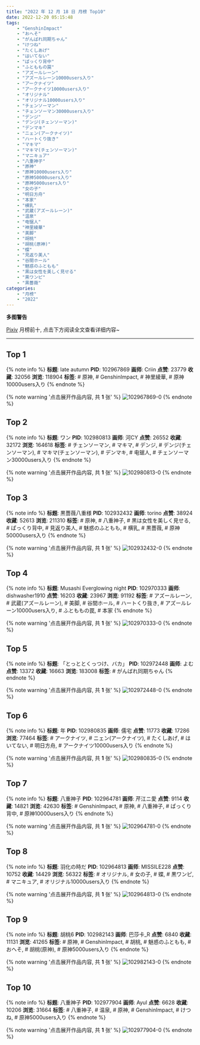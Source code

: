 ```yaml
---
title: "2022 年 12 月 18 日 月榜 Top10"
date: 2022-12-20 05:15:48
tags:
    - "GenshinImpact"
    - "おへそ"
    - "がんばれ同期ちゃん"
    - "けつね"
    - "たくしあげ"
    - "はいてない"
    - "ぱっくり背中"
    - "ふとももの罠"
    - "アズールレーン"
    - "アズールレーン10000users入り"
    - "アークナイツ"
    - "アークナイツ10000users入り"
    - "オリジナル"
    - "オリジナル10000users入り"
    - "チェンソーマン"
    - "チェンソーマン30000users入り"
    - "デンジ"
    - "デンジ(チェンソーマン)"
    - "デンマキ"
    - "ニェン(アークナイツ)"
    - "ハートくり抜き"
    - "マキマ"
    - "マキマ(チェンソーマン)"
    - "マニキュア"
    - "八重神子"
    - "原神"
    - "原神10000users入り"
    - "原神50000users入り"
    - "原神5000users入り"
    - "女の子"
    - "明日方舟"
    - "本家"
    - "横乳"
    - "武蔵(アズールレーン)"
    - "温泉"
    - "电锯人"
    - "神里綾華"
    - "美脚"
    - "胡桃"
    - "胡桃(原神)"
    - "蝶"
    - "見返り美人"
    - "谷間ホール"
    - "魅惑のふともも"
    - "黒は女性を美しく見せる"
    - "黒ワンピ"
    - "黒薔薇"
categories:
    - "月榜"
    - "2022"
---
```


<i class="fa fa-triangle-exclamation"></i>**多图警告**<i class="fa fa-triangle-exclamation"></i>

[Pixiv](https://www.pixiv.net/) 月榜前十, 点击下方阅读全文查看详细内容~

<!-- more -->

---

## Top 1

{% note info %}
**标题**: late autumn
**PID**: 102967869 **画师**: Criin
**点赞**: 23779 **收藏**: 32056 **浏览**: 118904
**标签**: # 原神, # GenshinImpact, # 神里綾華, # 原神10000users入り
{% endnote %}

{% note warning '点击展开作品内容, 共 **1** 张' %}
![102967869-0](https://i.pixiv.re/img-original/img/2022/11/21/01/35/43/102967869_p0.jpg)
{% endnote %}

## Top 2

{% note info %}
**标题**: ワン
**PID**: 102980813 **画师**: 河CY
**点赞**: 26552 **收藏**: 32172 **浏览**: 164618
**标签**: # チェンソーマン, # マキマ, # デンジ, # デンジ(チェンソーマン), # マキマ(チェンソーマン), # デンマキ, # 电锯人, # チェンソーマン30000users入り
{% endnote %}

{% note warning '点击展开作品内容, 共 **1** 张' %}
![102980813-0](https://i.pixiv.re/img-original/img/2022/11/21/17/59/35/102980813_p0.jpg)
{% endnote %}

## Top 3

{% note info %}
**标题**: 黒薔薇八重様
**PID**: 102932432 **画师**: torino
**点赞**: 38924 **收藏**: 52613 **浏览**: 211310
**标签**: # 原神, # 八重神子, # 黒は女性を美しく見せる, # ぱっくり背中, # 見返り美人, # 魅惑のふともも, # 横乳, # 黒薔薇, # 原神50000users入り
{% endnote %}

{% note warning '点击展开作品内容, 共 **1** 张' %}
![102932432-0](https://i.pixiv.re/img-original/img/2022/11/20/00/00/11/102932432_p0.jpg)
{% endnote %}

## Top 4

{% note info %}
**标题**: Musashi Everglowing night
**PID**: 102970333 **画师**: dishwasher1910
**点赞**: 16203 **收藏**: 23967 **浏览**: 91192
**标签**: # アズールレーン, # 武蔵(アズールレーン), # 美脚, # 谷間ホール, # ハートくり抜き, # アズールレーン10000users入り, # ふとももの罠, # 本家
{% endnote %}

{% note warning '点击展开作品内容, 共 **1** 张' %}
![102970333-0](https://i.pixiv.re/img-original/img/2022/11/21/04/38/22/102970333_p0.jpg)
{% endnote %}

## Top 5

{% note info %}
**标题**: 「とっととくっつけ、バカ」
**PID**: 102972448 **画师**: よむ
**点赞**: 13372 **收藏**: 16663 **浏览**: 183008
**标签**: # がんばれ同期ちゃん
{% endnote %}

{% note warning '点击展开作品内容, 共 **1** 张' %}
![102972448-0](https://i.pixiv.re/img-original/img/2022/11/21/08/04/59/102972448_p0.png)
{% endnote %}

## Top 6

{% note info %}
**标题**: 年
**PID**: 102980835 **画师**: 儒宅
**点赞**: 11773 **收藏**: 17286 **浏览**: 77464
**标签**: # アークナイツ, # ニェン(アークナイツ), # たくしあげ, # はいてない, # 明日方舟, # アークナイツ10000users入り
{% endnote %}

{% note warning '点击展开作品内容, 共 **1** 张' %}
![102980835-0](https://i.pixiv.re/img-original/img/2022/11/21/18/00/02/102980835_p0.jpg)
{% endnote %}

## Top 7

{% note info %}
**标题**: 八重神子
**PID**: 102964781 **画师**: 芹江ニ愛
**点赞**: 9114 **收藏**: 14821 **浏览**: 42630
**标签**: # GenshinImpact, # 原神, # 八重神子, # ぱっくり背中, # 原神10000users入り
{% endnote %}

{% note warning '点击展开作品内容, 共 **1** 张' %}
![102964781-0](https://i.pixiv.re/img-original/img/2022/11/21/00/00/11/102964781_p0.jpg)
{% endnote %}

## Top 8

{% note info %}
**标题**: 羽化の時だ
**PID**: 102964813 **画师**: MISSILE228
**点赞**: 10752 **收藏**: 14429 **浏览**: 56322
**标签**: # オリジナル, # 女の子, # 蝶, # 黒ワンピ, # マニキュア, # オリジナル10000users入り
{% endnote %}

{% note warning '点击展开作品内容, 共 **1** 张' %}
![102964813-0](https://i.pixiv.re/img-original/img/2022/11/21/00/00/14/102964813_p0.jpg)
{% endnote %}

## Top 9

{% note info %}
**标题**: 胡桃6
**PID**: 102982143 **画师**: 巴莎卡_R
**点赞**: 6840 **收藏**: 11131 **浏览**: 41265
**标签**: # 原神, # GenshinImpact, # 胡桃, # 魅惑のふともも, # おへそ, # 胡桃(原神), # 原神5000users入り
{% endnote %}

{% note warning '点击展开作品内容, 共 **1** 张' %}
![102982143-0](https://i.pixiv.re/img-original/img/2022/11/21/18/59/38/102982143_p0.jpg)
{% endnote %}

## Top 10

{% note info %}
**标题**: 八重神子
**PID**: 102977904 **画师**: Ayul
**点赞**: 6628 **收藏**: 10206 **浏览**: 31664
**标签**: # 八重神子, # 温泉, # 原神, # GenshinImpact, # けつね, # 原神5000users入り
{% endnote %}

{% note warning '点击展开作品内容, 共 **1** 张' %}
![102977904-0](https://i.pixiv.re/img-original/img/2022/11/21/15/03/38/102977904_p0.jpg)
{% endnote %}
